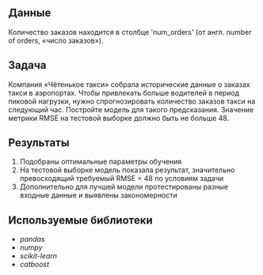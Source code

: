 ## Данные

Количество заказов находится в столбце 'num_orders' (от англ. number of orders, «число заказов»).

## Задача

Компания «Чётенькое такси» собрала исторические данные о заказах такси в аэропортах. Чтобы привлекать больше водителей в период пиковой нагрузки, нужно спрогнозировать количество заказов такси на следующий час. Постройте модель для такого предсказания.
Значение метрики RMSE на тестовой выборке должно быть не больше 48.

## Результаты

1. Подобраны оптимальные параметры обучения
0. На тестовой выборке модель показала результат, значительно превосходящий требуемый RMSE = 48 по условиям задачи
0. Дополнительно для лучшей модели протестированы разные входные данные и выявлены закономерности

## Используемые библиотеки
- *pandas*
- *numpy*
- *scikit-learn*
- *catboost* 
